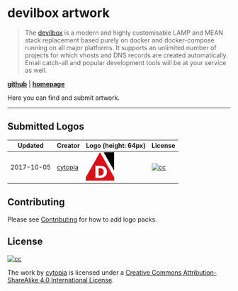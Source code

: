 # devilbox artwork


> The [devilbox](https://github.com/cytopia/devilbox) is a modern and highly customisable LAMP and MEAN stack replacement based purely on docker and docker-compose running on all major platforms. It supports an unlimited number of projects for which vhosts and DNS records are created automatically. Email catch-all and popular development tools will be at your service as well.

**[github](https://github.com/cytopia/devilbox)** | **[homepage](http://devilbox.org)**


Here you can find and submit artwork.

---

## Submitted Logos

| Updated    | Creator | Logo (height: 64px) | License |
|------------|---------|---------------------|---------|
| 2017-10-05 | [cytopia](https://github.com/cytopia) | [![64](submissions/cytopia/01/png/logo_64.png)](submissions/cytopia/01/png/) | [![cc](https://i.creativecommons.org/l/by-sa/4.0/88x31.png)](https://creativecommons.org/licenses/by-sa/4.0/) |


## Contributing

Please see [Contributing](CONTRIBUTING.md) for how to add logo packs.

## License

[![cc](https://i.creativecommons.org/l/by-sa/4.0/88x31.png)](https://creativecommons.org/licenses/by-sa/4.0/)

The work by [cytopia](https://github.com/cytopia) is licensed under a [Creative Commons Attribution-ShareAlike 4.0 International License](https://creativecommons.org/licenses/by-sa/4.0/).
